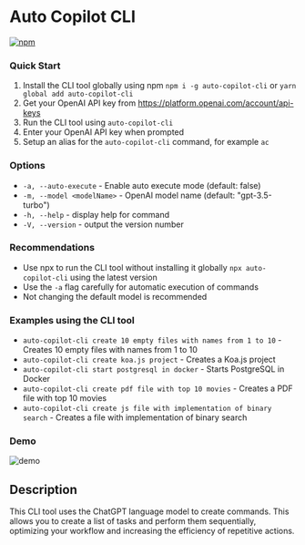 # Auto Copilot CLI

[![npm](https://img.shields.io/npm/v/auto-copilot-cli)](https://www.npmjs.com/package/auto-copilot-cli)

### Quick Start

1. Install the CLI tool globally using npm ```npm i -g auto-copilot-cli``` or  ```yarn global add auto-copilot-cli```
2. Get your OpenAI API key from https://platform.openai.com/account/api-keys
3. Run the CLI tool using ```auto-copilot-cli```
4. Enter your OpenAI API key when prompted
5. Setup an alias for the ```auto-copilot-cli``` command, for example ```ac```

### Options

- ```-a, --auto-execute``` - Enable auto execute mode (default: false)
- ```-m, --model <modelName>``` - OpenAI model name (default: "gpt-3.5-turbo")
- ```-h, --help``` - display help for command
- ```-V, --version``` - output the version number

### Recommendations

- Use npx to run the CLI tool without installing it globally ```npx auto-copilot-cli``` using the latest version
- Use the ```-a``` flag carefully for automatic execution of commands
- Not changing the default model is recommended

### Examples using the CLI tool
- ```auto-copilot-cli create 10 empty files with names from 1 to 10``` - Creates 10 empty files with names from 1 to 10
- ```auto-copilot-cli create koa.js project``` - Creates a Koa.js project
- ```auto-copilot-cli start postgresql in docker``` - Starts PostgreSQL in Docker
- ```auto-copilot-cli create pdf file with top 10 movies``` - Creates a PDF file with top 10 movies
- ```auto-copilot-cli create js file with implementation of binary search``` - Creates a file with implementation of binary search

### Demo

![demo](./demo.gif)

## Description

This CLI tool uses the ChatGPT language model to create commands. This allows you to create a list of tasks and perform them sequentially, optimizing your workflow and increasing the efficiency of repetitive actions.

